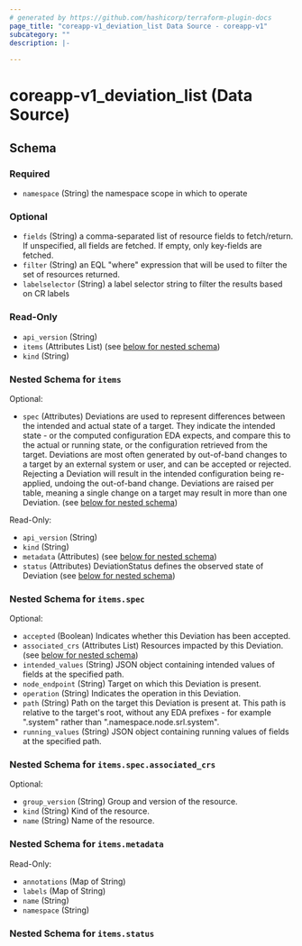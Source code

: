 ```yaml
---
# generated by https://github.com/hashicorp/terraform-plugin-docs
page_title: "coreapp-v1_deviation_list Data Source - coreapp-v1"
subcategory: ""
description: |-
  
---
```


# coreapp-v1_deviation_list (Data Source)





<!-- schema generated by tfplugindocs -->
## Schema

### Required

- `namespace` (String) the namespace scope in which to operate

### Optional

- `fields` (String) a comma-separated list of resource fields to fetch/return.  If unspecified, all fields are fetched.  If empty, only key-fields are fetched.
- `filter` (String) an EQL "where" expression that will be used to filter the set of resources returned.
- `labelselector` (String) a label selector string to filter the results based on CR labels

### Read-Only

- `api_version` (String)
- `items` (Attributes List) (see [below for nested schema](#nestedatt--items))
- `kind` (String)

<a id="nestedatt--items"></a>
### Nested Schema for `items`

Optional:

- `spec` (Attributes) Deviations are used to represent differences between the intended and actual state of a target.
They indicate the intended state - or the computed configuration EDA expects, and compare this to the actual or running state, or the configuration retrieved from the target.
Deviations are most often generated by out-of-band changes to a target by an external system or user, and
can be accepted or rejected. Rejecting a Deviation will result in the intended configuration being re-applied, undoing the out-of-band change.
Deviations are raised per table, meaning a single change on a target may result in more than one Deviation. (see [below for nested schema](#nestedatt--items--spec))

Read-Only:

- `api_version` (String)
- `kind` (String)
- `metadata` (Attributes) (see [below for nested schema](#nestedatt--items--metadata))
- `status` (Attributes) DeviationStatus defines the observed state of Deviation (see [below for nested schema](#nestedatt--items--status))

<a id="nestedatt--items--spec"></a>
### Nested Schema for `items.spec`

Optional:

- `accepted` (Boolean) Indicates whether this Deviation has been accepted.
- `associated_crs` (Attributes List) Resources impacted by this Deviation. (see [below for nested schema](#nestedatt--items--spec--associated_crs))
- `intended_values` (String) JSON object containing intended values of fields at the specified path.
- `node_endpoint` (String) Target on which this Deviation is present.
- `operation` (String) Indicates the operation in this Deviation.
- `path` (String) Path on the target this Deviation is present at. This path is relative to the target's root, without any EDA prefixes - for example ".system" rather than ".namespace.node.srl.system".
- `running_values` (String) JSON object containing running values of fields at the specified path.

<a id="nestedatt--items--spec--associated_crs"></a>
### Nested Schema for `items.spec.associated_crs`

Optional:

- `group_version` (String) Group and version of the resource.
- `kind` (String) Kind of the resource.
- `name` (String) Name of the resource.



<a id="nestedatt--items--metadata"></a>
### Nested Schema for `items.metadata`

Read-Only:

- `annotations` (Map of String)
- `labels` (Map of String)
- `name` (String)
- `namespace` (String)


<a id="nestedatt--items--status"></a>
### Nested Schema for `items.status`
